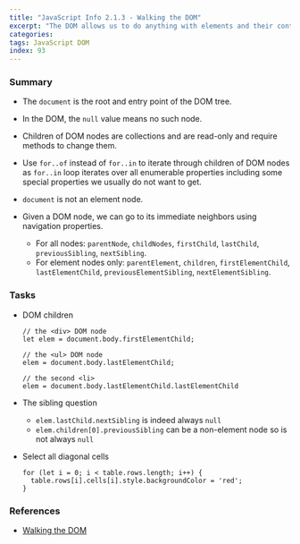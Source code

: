 ```yaml
---
title: "JavaScript Info 2.1.3 - Walking the DOM"
excerpt: "The DOM allows us to do anything with elements and their contents, but first we need to reach the corresponding DOM object. All operations on the DOM start with the document object. That's the main entry point to DOM. From it we can access any node."
categories:
tags: JavaScript DOM
index: 93
---
```


### Summary

- The `document` is the root and entry point of the DOM tree.

- In the DOM, the `null` value means no such node.

- Children of DOM nodes are collections and are read-only and require methods to change them.

- Use `for..of` instead of `for..in` to iterate through children of DOM nodes as `for..in` loop iterates over all enumerable properties including some special properties we usually do not want to get.

- `document` is not an element node.

- Given a DOM node, we can go to its immediate neighbors using navigation properties.

  - For all nodes: `parentNode`, `childNodes`, `firstChild`, `lastChild`, `previousSibling`, `nextSibling`.
  - For element nodes only: `parentElement`, `children`, `firstElementChild`, `lastElementChild`, `previousElementSibling`, `nextElementSibling`.

### Tasks

- DOM children

  ```
  // the <div> DOM node
  let elem = document.body.firstElementChild;

  // the <ul> DOM node
  elem = document.body.lastElementChild;

  // the second <li>
  elem = document.body.lastElementChild.lastElementChild
  ```

- The sibling question

  - `elem.lastChild.nextSibling` is indeed always `null`
  - `elem.children[0].previousSibling` can be a non-element node so is not always `null`

- Select all diagonal cells

  ```
  for (let i = 0; i < table.rows.length; i++) {
    table.rows[i].cells[i].style.backgroundColor = 'red';
  }
  ```

### References

- [Walking the DOM](https://javascript.info/dom-navigation)
